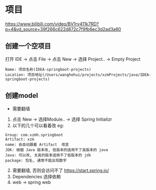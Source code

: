 # 项目
https://www.bilibili.com/video/BV1rv411k7RD?p=4&vd_source=39f266c622d872c7f9fb6ec3d2ad3a60
## 创建一个空项目
打开 IDE -> 点击 File -> 点击 New -> 选择 Project.. -> Empty Project
```
Name: 项目名称(IDEA-springboot-projects)
Location: 项目地址(/Users/wanghehui/projects/xzmProjects/java/IDEA-springboot-projects)
```

## 创建model
- 需要翻墙
1. 点击 New -> 选择Module.. -> 选择 Spring Initializr
2. 以下的几个可以看着改 eg:
```
Group: com.xzmh.springboot
Artifact: xzm
name: 会自动跟着 Artifact  改变
JDK: 根据 Java 版本改, 低版本的适用不了高版本的 java
Java: 可以改, 太高的版本适用不了低版本的 jdk
package: 包名, 通常不能出现数字
```
2. 需要翻墙, 否则会访问不了 https://start.spring.io/
3. Dependencies 选择依赖
4. web -> spring web